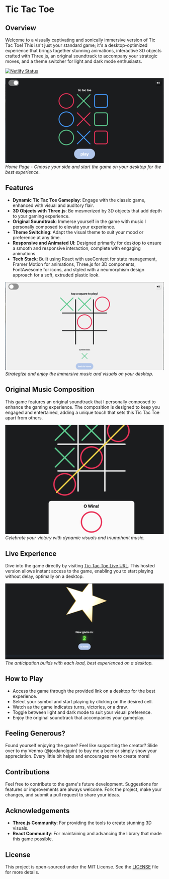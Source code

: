 # Tic Tac Toe

## Overview

Welcome to a visually captivating and sonically immersive version of Tic Tac Toe! This isn't just your standard game; it's a desktop-optimized experience that brings together stunning animations, interactive 3D objects crafted with Three.js, an original soundtrack to accompany your strategic moves, and a theme switcher for light and dark mode enthusiasts.

[![Netlify Status](https://api.netlify.com/api/v1/badges/c43b170d-bec4-4e54-ab6c-372e734e7c2e/deploy-status)](https://app.netlify.com/sites/tictactoe-888/deploys)

![Home Page](/client/public/screenshots/hompage.png "Home Page")
_Home Page - Choose your side and start the game on your desktop for the best experience._

## Features

- **Dynamic Tic Tac Toe Gameplay**: Engage with the classic game, enhanced with visual and auditory flair.
- **3D Objects with Three.js**: Be mesmerized by 3D objects that add depth to your gaming experience.
- **Original Soundtrack**: Immerse yourself in the game with music I personally composed to elevate your experience.
- **Theme Switching**: Adapt the visual theme to suit your mood or preference at any time.
- **Responsive and Animated UI**: Designed primarily for desktop to ensure a smooth and responsive interaction, complete with engaging animations.
- **Tech Stack**: Built using React with useContext for state management, Framer Motion for animations, Three.js for 3D components, FontAwesome for icons, and styled with a neumorphism design approach for a soft, extruded plastic look.

![Gameplay](/client/public/screenshots/gameplay.png "Gameplay")
_Strategize and enjoy the immersive music and visuals on your desktop._

## Original Music Composition

This game features an original soundtrack that I personally composed to enhance the gaming experience. The composition is designed to keep you engaged and entertained, adding a unique touch that sets this Tic Tac Toe apart from others.

![Winner Screen](/client/public/screenshots/winner.png "Winner Screen")
_Celebrate your victory with dynamic visuals and triumphant music._

## Live Experience

Dive into the game directly by visiting [Tic Tac Toe Live URL](https://tictactoe-888.netlify.app/). This hosted version allows instant access to the game, enabling you to start playing without delay, optimally on a desktop.

![Loading Screen](/client/public/screenshots/loading.png "Loading Screen")
_The anticipation builds with each load, best experienced on a desktop._

## How to Play

- Access the game through the provided link on a desktop for the best experience.
- Select your symbol and start playing by clicking on the desired cell.
- Watch as the game indicates turns, victories, or a draw.
- Toggle between light and dark mode to suit your visual preference.
- Enjoy the original soundtrack that accompanies your gameplay.

## Feeling Generous?

Found yourself enjoying the game? Feel like supporting the creator? Slide over to my Venmo (@jordanolguin) to buy me a beer or simply show your appreciation. Every little bit helps and encourages me to create more!

## Contributions

Feel free to contribute to the game's future development. Suggestions for features or improvements are always welcome. Fork the project, make your changes, and submit a pull request to share your ideas.

## Acknowledgements

- **Three.js Community**: For providing the tools to create stunning 3D visuals.
- **React Community**: For maintaining and advancing the library that made this game possible.

## License

This project is open-sourced under the MIT License. See the [LICENSE](LICENSE) file for more details.
